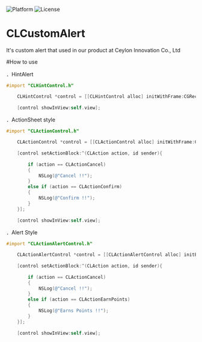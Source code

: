 ![Platform](https://img.shields.io/badge/platform-iOS-green.svg)
![License](https://img.shields.io/badge/License-MIT%20License-orange.svg)


# CLCustomAlert
It's custom alert that used in our product at Ceylon Innovation Co., Ltd

#How to use

．HintAlert

```objective-c
#import "CLHintControl.h"

    CLHintControl *control = [[CLHintControl alloc] initWithFrame:CGRectMake(self.view.center.x - kCLHintControlWidth / 2, self.view.center.y - CLHintControlHeight / 2, kCLHintControlWidth, CLHintControlHeight) title:@"Title" message:@"Message" hintImage:[UIImage imageNamed:@"dota"]];
    
    [control showInView:self.view];


```

．ActionSheet style

```objective-c
#import "CLActionControl.h"

    CLActionControl *control = [[CLActionControl alloc] initWithFrame:CGRectMake(0, CGRectGetHeight(self.view.frame), CGRectGetWidth(self.view.frame), CLActionControlHeight) title:@"Title" message:@"mssage\nmessage2" hintImage:nil];
    
    [control setActionBlock:^(CLAction action, id sender){
        
        if (action == CLActionCancel)
        {
            NSLog(@"Cancel !!");
        }
        else if (action == CLActionConfirm)
        {
            NSLog(@"Confirm !!");
        }
    }];
    
    [control showInView:self.view];

```

．Alert Style

```objective-c
#import "CLActionAlertControl.h"

    CLActionAlertControl *control = [[CLActionAlertControl alloc] initExchangeWithFrame:CGRectMake(self.view.center.x - kCLActionAlertControlWidth, self.view.center.y - CLExchangeActionAlertControlHeight / 2, kCLActionAlertControlWidth, CLExchangeActionAlertControlHeight) title:@"Title" message:@"Message\nSubMEssage" image:[UIImage imageNamed:@"dota_bg"]];
    
    [control setActionBlock:^(CLAction action, id sender){
        
        if (action == CLActionCancel)
        {
            NSLog(@"Cancel !!");
        }
        else if (action == CLActionEarnPoints)
        {
            NSLog(@"Earns Points !!");
        }
    }];
    
    [control showInView:self.view];

```
